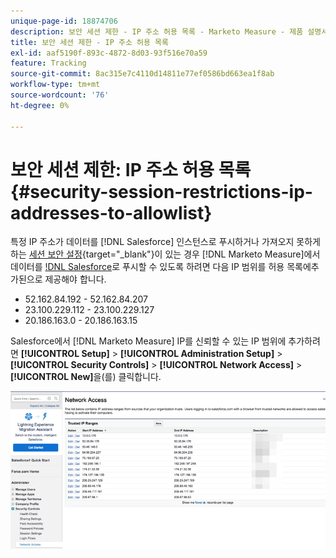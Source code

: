 ```yaml
---
unique-page-id: 18874706
description: 보안 세션 제한 - IP 주소 허용 목록 - Marketo Measure - 제품 설명서
title: 보안 세션 제한 - IP 주소 허용 목록
exl-id: aaf5190f-893c-4872-8d03-93f516e70a59
feature: Tracking
source-git-commit: 8ac315e7c4110d14811e77ef0586bd663ea1f8ab
workflow-type: tm+mt
source-wordcount: '76'
ht-degree: 0%

---
```


# 보안 세션 제한: IP 주소 허용 목록 {#security-session-restrictions-ip-addresses-to-allowlist}

특정 IP 주소가 데이터를 [!DNL Salesforce] 인스턴스로 푸시하거나 가져오지 못하게 하는 [세션 보안 설정](https://help.salesforce.com/articleView?id=admin_sessions.htm&amp;type=0){target="_blank"}이 있는 경우 [!DNL Marketo Measure]에서 데이터를 [!DNL Salesforce](으)로 푸시할 수 있도록 하려면 다음 IP 범위를 허용 목록에추가된으로 제공해야 합니다.

* 52.162.84.192 - 52.162.84.207
* 23.100.229.112 - 23.100.229.127
* 20.186.163.0 - 20.186.163.15

Salesforce에서 [!DNL Marketo Measure] IP를 신뢰할 수 있는 IP 범위에 추가하려면 **[!UICONTROL Setup]** > **[!UICONTROL Administration Setup]** > **[!UICONTROL Security Controls]** > **[!UICONTROL Network Access]** > **[!UICONTROL New]**&#x200B;을(를) 클릭합니다.

![](assets/1.png)
